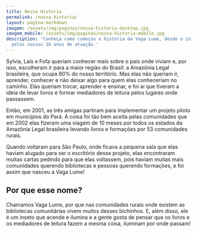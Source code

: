 ```yaml
---
title: Nossa História
permalink: /nossa-historia/
layout: pagina-markdown
imagem: /assets/img/paginas/nossa-historia-desktop.jpg
imagem_mobile: /assets/img/paginas/nossa-historia-mobile.jpg
description: 'Conheça como começou a história da Vaga Lume, desde o início, passando
  pelos nossos 16 anos de atuação.'
---
```


Sylvia, Laís e Fofa queriam conhecer mais sobre o pais onde viviam e, por isso,
escolheram ir para a maior região do Brasil: a Amazônia Legal brasileira, que
ocupa 60% do nosso território. Mas elas não queriam ir, aprender, conhecer e não
deixar algo para quem elas conheceriam no caminho. Elas queriam trocar, aprender
e ensinar, e foi aí que tiveram a ideia de levar livros e formar mediadores de
leitura pelos lugares onde passassem.

Então, em 2001, as três amigas partiram para implementar um projeto piloto em
municípios do Pará. A coisa foi tão bem aceita pelas comunidades que em 2002
elas fizeram uma viagem de 10 meses por todos os estados da Amazônia Legal
brasileira levando livros e formações por 53 comunidades rurais.

Quando voltaram para São Paulo, onde ficava a pequena sala que elas haviam
alugado para ser o escritório desse projeto, elas encontraram muitas cartas
pedindo para que elas voltassem, pois haviam muitas mais comunidades querendo
bibliotecas e pessoas querendo formações, e foi assim que nasceu a Vaga Lume!

## Por que esse nome?

Chamamos Vaga Lume, por que nas comunidades rurais onde existem as bibliotecas
comunitárias vivem muitos desses bichinhos. E, além disso, ele é um inseto que
acende e ilumina e a gente gosta de pensar que os livros e os mediadores de
leitura fazem a mesma coisa, iluminam por onde passam!
